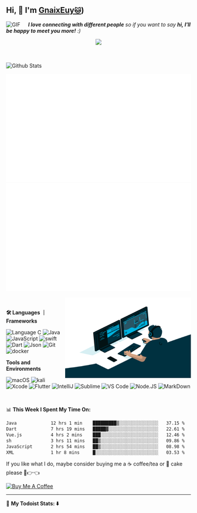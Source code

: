 ## Hi, 👋  I'm <a href="https://blog.GnaixEuy.cn" target="_blank">GnaixEuy<sup><a href="tencent://message/?uin=1259409073&Site=&Menu=yes" title="pronounce">`🐱`</a></sup>)</a> 

<img align="left" alt="GIF" src="https://media.giphy.com/media/LnQjpWaON8nhr21vNW/giphy.gif" width="60" title="Say HI"> <em><b>I love connecting with different people</b> so if you want to say <b>hi, I'll be happy to meet you more!</b> :)</em>


<p align="center">
  <a href="https://count.getloli.com/"><img src="https://count.getloli.com/get/@:GnaixEuy"></a>
  </p>
</p>

<br>

![Github Stats](https://github-readme-stats.vercel.app/api?username=GnaixEuy&bg_color=30,e96443,904e95&title_color=fff&text_color=fff)

![GnaixEuy Overview](https://raw.githubusercontent.com/GnaixEuy/github-stats-transparent/output/generated/overview.svg)
![GnaixEuy Language](https://raw.githubusercontent.com/GnaixEuy/github-stats-transparent/output/generated/languages.svg)



<img align="right" alt="GIF" src="https://github.com/GnaixEuy/GnaixEuy/blob/main/README.assets/code.gif?raw=true" width="343" height="220" title="Do what you like, and do it best!"> &nbsp;&nbsp;&nbsp;&nbsp;



**🛠  Languages ｜ Frameworks**

![Language C](https://img.shields.io/badge/-LanguageC-blue?style=plastic&logo=C)
![Java](https://img.shields.io/badge/-Java-3f4441?style=plastic&logo=Java)
![JavaScript](https://img.shields.io/badge/-JavaScript-black?style=plastic&logo=javascript)
![swift](https://img.shields.io/badge/-Swift-black?style=plastic&logo=Swift&color=black)
![Dart](https://img.shields.io/badge/-Dart-0175C2?style=plastic&logo=Dart)
![Json](https://img.shields.io/badge/-JSON-green?style=plastic&logo=JSON)
![Git](https://img.shields.io/badge/-Git-black?style=plastic&logo=git)
![docker](https://img.shields.io/badge/-docker-8fcfd1?style=plastic&&logo=docker)

**Tools and Environments**

![macOS](https://img.shields.io/badge/-macOS-gray?style=plastic&logo=macOS)
![kali](https://img.shields.io/badge/-kalilinux-white?style=plastic&logo=kali-linux)
![Xcode](https://img.shields.io/badge/-Xcode-40E0D0?style=plastic&logo=Xcode)
![Flutter](https://img.shields.io/badge/-Flutter-02569B?style=plastic&logo=Flutter)
![IntelliJ](https://img.shields.io/badge/-IntelliJ_全家桶-4169E1?style=plastic&logo=IntelliJIdea)
![Sublime](https://img.shields.io/badge/-Sublime-gray?style=plastic&logo=sublimetext)
![VS Code](https://img.shields.io/badge/-VS%20Code-00BFFF?style=plastic&logo=visual-studio-code)
![Node.JS](https://img.shields.io/badge/-Node.JS-black?style=plastic&logo=Node.js) 
![MarkDown](https://img.shields.io/badge/-MarkDown-E10098?style=plastic&logo=MarkDown)

<br>


📊 **This Week I Spent My Time On:**

<!--START_SECTION:waka-->

```text
Java             12 hrs 1 min    █████████▒░░░░░░░░░░░░░░░   37.15 %
Dart             7 hrs 19 mins   █████▓░░░░░░░░░░░░░░░░░░░   22.61 %
Vue.js           4 hrs 2 mins    ███░░░░░░░░░░░░░░░░░░░░░░   12.46 %
sh               3 hrs 11 mins   ██▒░░░░░░░░░░░░░░░░░░░░░░   09.86 %
JavaScript       2 hrs 54 mins   ██▒░░░░░░░░░░░░░░░░░░░░░░   08.98 %
XML              1 hr 8 mins     █░░░░░░░░░░░░░░░░░░░░░░░░   03.53 %
```

<!--END_SECTION:waka-->

If you like what I do, maybe consider buying me a ☕ coffee/tea or 🍰 cake please 🥺👉👈  

<a href="http://blog.gnaixeuy.cn/wp-content/uploads/2022/04/AliPay.jpg" target="_blank"><img src="https://cdn.buymeacoffee.com/buttons/v2/default-red.png" alt="Buy Me A Coffee" width="150" ></a>

---

🚧 **My Todoist Stats: ⬇️** 

